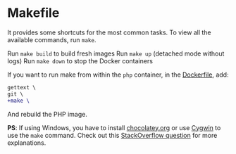 # Makefile

It provides some shortcuts for the most common tasks.
To view all the available commands, run `make`.

Run `make build` to build fresh images
Run `make up` (detached mode without logs)
Run `make down` to stop the Docker containers

If you want to run make from within the `php` container, in the [Dockerfile](/Dockerfile),
add:

```diff
gettext \
git \
+make \
```

And rebuild the PHP image.

**PS**: If using Windows, you have to install [chocolatey.org](https://chocolatey.org/)
or use [Cygwin](http://cygwin.com) to use the `make` command. Check out this
[StackOverflow question](https://stackoverflow.com/q/2532234/633864) for more explanations.
